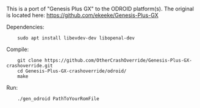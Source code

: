 This is a port of "Genesis Plus GX" to the ODROID platform(s).  The original is located here:
https://github.com/ekeeke/Genesis-Plus-GX

Dependencies:
```
    sudo apt install libevdev-dev libopenal-dev
```
Compile:
```
    git clone https://github.com/OtherCrashOverride/Genesis-Plus-GX-crashoverride.git
    cd Genesis-Plus-GX-crashoverride/odroid/
    make
```
Run:
```
    ./gen_odroid PathToYourRomFile
```

